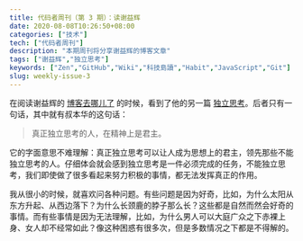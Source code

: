 ```yaml
---
title: 代码者周刊（第 3 期）：读谢益辉
date: 2020-08-08T10:26:50+08:00
categories: ["技术"]
tech: ["代码者周刊"]
description: "本期周刊将分享谢益辉的博客文章"
tags: ["谢益辉","独立思考"]
keywords: ["Zen","GitHub","Wiki","科技島讀","Habit","JavaScript","Git"]
slug: weekly-issue-3
---
```


在阅读谢益辉的 [博客去哪儿了](https://yihui.org/cn/2017/01/blog/) 的时候，看到了他的另一篇 [独立思考](https://yihui.org/cn/2016/12/thinking/)。后者只有一句话，其中就有叔本华的这句话：

> 真正独立思考的人，在精神上是君主。

它的字面意思不难理解：真正独立思考可以让人成为思想上的君主，领先那些不能独立思考的人。仔细体会就会感到独立思考是一件必须完成的任务，不能独立思考，我们即使做了很多看起来努力积极的事情，都无法发挥真正的作用。

我从很小的时候，就喜欢问各种问题。有些问题是因为好奇，比如，为什么太阳从东方升起、从西边落下？为什么长颈鹿的脖子那么长？这些都是自然而然会好奇的事情。而有些事情是因为无法理解，比如，为什么男人可以大庭广众之下赤裸上身、女人却不经常如此？像这种困惑有很多次，但是多数情况之下都是不得解的。
